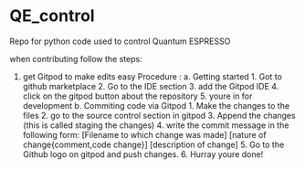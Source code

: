 # QE_control
Repo for python code used to control Quantum ESPRESSO


when contributing follow the steps:

1. get Gitpod to make edits easy
    Procedure  :
    a. Getting started
        1. Got to github marketplace
        2. Go to the IDE section
        3. add the Gitpod IDE
        4. click on the gitpod button about the repository
        5. youre in for development
    b. Commiting code via Gitpod
        1. Make the changes to the files
        2. go to the source control section in gitpod
        3. Append the changes (this is called staging the changes)
        4. write the commit message in the following form:
                [Filename to which change was made] [nature of change{comment,code change}] [description of change]
        5. Go to the Github logo on gitpod and push changes.
        6. Hurray youre done!
